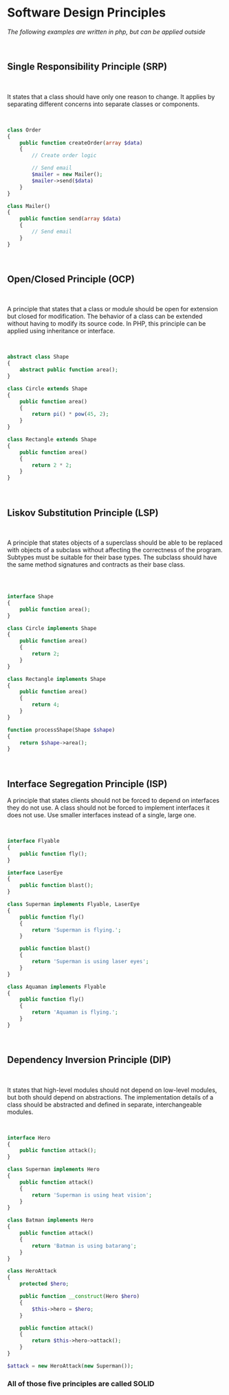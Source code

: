 # Software Design Principles

_The following examples are written in php, but can be applied outside_

<br>

## Single Responsibility Principle (SRP)

<br> 

It states that a class should have only one reason to change. It applies by separating different concerns into separate classes or components.

<br/>
    
```php
class Order
{
    public function createOrder(array $data)
    {
        // Create order logic

        // Send email
        $mailer = new Mailer();
        $mailer->send($data)
    }
}

class Mailer()
{
    public function send(array $data)
    {
        // Send email
    }
}
```

<br/>

## Open/Closed Principle (OCP)

<br/>

A principle that states that a class or module should be open for extension but closed for modification. The behavior of a class can be extended without having to modify its source code.
In PHP, this principle can be applied using inheritance or interface.

<br/>

```php
abstract class Shape
{
    abstract public function area();
}

class Circle extends Shape
{
    public function area()
    {
        return pi() * pow(45, 2);
    }
}

class Rectangle extends Shape
{
    public function area()
    {
        return 2 * 2;
    }
}

```

<br/>

## Liskov Substitution Principle (LSP)

<br/>

A principle that states objects of a superclass should be able to be replaced with objects of a subclass without affecting the correctness of the program. Subtypes must be suitable for their base types. The subclass should have the same method signatures and contracts as their base class.

<br/>

```php

interface Shape
{
    public function area();
}

class Circle implements Shape
{
    public function area()
    {
        return 2;
    }
}

class Rectangle implements Shape
{
    public function area()
    {
        return 4;
    }
}

function processShape(Shape $shape)
{
    return $shape->area();
}
```

<br/>

## Interface Segregation Principle (ISP)

A principle that states clients should not be forced to depend on interfaces they do not use. A class should not be forced to implement interfaces it does not use. Use smaller interfaces instead of a single, large one.

<br/>

```php
interface Flyable
{
    public function fly();
}

interface LaserEye
{
    public function blast();
}

class Superman implements Flyable, LaserEye
{
    public function fly()
    {
        return 'Superman is flying.';
    }

    public function blast()
    {
        return 'Superman is using laser eyes';
    }
}

class Aquaman implements Flyable
{
    public function fly()
    {
        return 'Aquaman is flying.';
    }
}
```

<br/>

## Dependency Inversion Principle (DIP)

<br/>

It states that high-level modules should not depend on low-level modules, but both should depend on abstractions. The implementation details of a class should be abstracted and defined in separate, interchangeable modules.

<br/>

```php
interface Hero
{
    public function attack();
}

class Superman implements Hero
{
    public function attack()
    {
        return 'Superman is using heat vision';
    }
}

class Batman implements Hero
{
    public function attack()
    {
        return 'Batman is using batarang';
    }
}

class HeroAttack
{
    protected $hero;

    public function __construct(Hero $hero)
    {
        $this->hero = $hero;
    }

    public function attack()
    {
        return $this->hero->attack();
    }
}

$attack = new HeroAttack(new Superman());
```

### **All of those five principles are called SOLID**